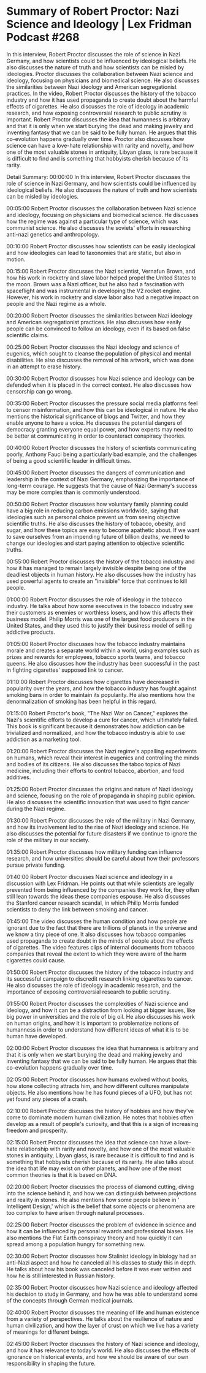 # Summary of Robert Proctor: Nazi Science and Ideology | Lex Fridman Podcast #268

In this interview, Robert Proctor discusses the role of science in Nazi Germany, and how scientists could be influenced by ideological beliefs. He also discusses the nature of truth and how scientists can be misled by ideologies. Proctor discusses the collaboration between Nazi science and ideology, focusing on physicians and biomedical science. He also discusses the similarities between Nazi ideology and American segregationist practices.
In the video, Robert Proctor discusses the history of the tobacco industry and how it has used propaganda to create doubt about the harmful effects of cigarettes. He also discusses the role of ideology in academic research, and how exposing controversial research to public scrutiny is important.
Robert Proctor discusses the idea that humanness is arbitrary and that it is only when we start burying the dead and making jewelry and inventing fantasy that we can be said to be fully human. He argues that this co-evolution happens gradually over time. Proctor also discusses how science can have a love-hate relationship with rarity and novelty, and how one of the most valuable stones in antiquity, Libyan glass, is rare because it is difficult to find and is something that hobbyists cherish because of its rarity.

Detail Summary: 
00:00:00
In this interview, Robert Proctor discusses the role of science in Nazi Germany, and how scientists could be influenced by ideological beliefs. He also discusses the nature of truth and how scientists can be misled by ideologies.

00:05:00
Robert Proctor discusses the collaboration between Nazi science and ideology, focusing on physicians and biomedical science. He discusses how the regime was against a particular type of science, which was communist science. He also discusses the soviets' efforts in researching anti-nazi genetics and anthropology.

00:10:00
Robert Proctor discusses how scientists can be easily ideological and how ideologies can lead to taxonomies that are static, but also in motion.

00:15:00
Robert Proctor discusses the Nazi scientist, Vernafun Brown, and how his work in rocketry and slave labor helped propel the United States to the moon. Brown was a Nazi officer, but he also had a fascination with spaceflight and was instrumental in developing the V2 rocket engine. However, his work in rocketry and slave labor also had a negative impact on people and the Nazi regime as a whole.

00:20:00
Robert Proctor discusses the similarities between Nazi ideology and American segregationist practices. He also discusses how easily people can be convinced to follow an ideology, even if its based on false scientific claims.

00:25:00
Robert Proctor discusses the Nazi ideology and science of eugenics, which sought to cleanse the population of physical and mental disabilities. He also discusses the removal of his artwork, which was done in an attempt to erase history.

00:30:00
Robert Proctor discusses how Nazi science and ideology can be defended when it is placed in the correct context. He also discusses how censorship can go wrong.

00:35:00
Robert Proctor discusses the pressure social media platforms feel to censor misinformation, and how this can be ideological in nature. He also mentions the historical significance of blogs and Twitter, and how they enable anyone to have a voice. He discusses the potential dangers of democracy granting everyone equal power, and how experts may need to be better at communicating in order to counteract conspiracy theories.

00:40:00
Robert Proctor discusses the history of scientists communicating poorly, Anthony Fauci being a particularly bad example, and the challenges of being a good scientific leader in difficult times.

00:45:00
Robert Proctor discusses the dangers of communication and leadership in the context of Nazi Germany, emphasizing the importance of long-term courage. He suggests that the cause of Nazi Germany's success may be more complex than is commonly understood.

00:50:00
Robert Proctor discusses how voluntary family planning could have a big role in reducing carbon emissions worldwide, saying that ideologies such as personal choice prevent us from seeing objective scientific truths. He also discusses the history of tobacco, obesity, and sugar, and how these topics are easy to become apathetic about. If we want to save ourselves from an impending future of billion deaths, we need to change our ideologies and start paying attention to objective scientific truths.

00:55:00
Robert Proctor discusses the history of the tobacco industry and how it has managed to remain largely invisible despite being one of the deadliest objects in human history. He also discusses how the industry has used powerful agents to create an "invisible" force that continues to kill people.

01:00:00
Robert Proctor discusses the role of ideology in the tobacco industry. He talks about how some executives in the tobacco industry see their customers as enemies or worthless losers, and how this affects their business model. Philip Morris was one of the largest food producers in the United States, and they used this to justify their business model of selling addictive products.

01:05:00
Robert Proctor discusses how the tobacco industry maintains morale and creates a separate world within a world, using examples such as prizes and rewards for employees, tobacco sports teams, and tobacco queens. He also discusses how the industry has been successful in the past in fighting cigarettes' supposed link to cancer.

01:10:00
Robert Proctor discusses how cigarettes have decreased in popularity over the years, and how the tobacco industry has fought against smoking bans in order to maintain its popularity. He also mentions how the denormalization of smoking has been helpful in this regard.

01:15:00
Robert Proctor's book, "The Nazi War on Cancer," explores the Nazi's scientific efforts to develop a cure for cancer, which ultimately failed. This book is significant because it demonstrates how addiction can be trivialized and normalized, and how the tobacco industry is able to use addiction as a marketing tool.

01:20:00
Robert Proctor discusses the Nazi regime's appalling experiments on humans, which reveal their interest in eugenics and controlling the minds and bodies of its citizens. He also discusses the taboo topics of Nazi medicine, including their efforts to control tobacco, abortion, and food additives.

01:25:00
Robert Proctor discusses the origins and nature of Nazi ideology and science, focusing on the role of propaganda in shaping public opinion. He also discusses the scientific innovation that was used to fight cancer during the Nazi regime.

01:30:00
Robert Proctor discusses the role of the military in Nazi Germany, and how its involvement led to the rise of Nazi ideology and science. He also discusses the potential for future disasters if we continue to ignore the role of the military in our society.

01:35:00
Robert Proctor discusses how military funding can influence research, and how universities should be careful about how their professors pursue private funding.

01:40:00
Robert Proctor discusses Nazi science and ideology in a discussion with Lex Fridman. He points out that while scientists are legally prevented from being influenced by the companies they work for, they often still lean towards the ideas these companies espouse. He also discusses the Stanford cancer research scandal, in which Philip Morris funded scientists to deny the link between smoking and cancer.

01:45:00
The video discusses the human condition and how people are ignorant due to the fact that there are trillions of planets in the universe and we know a tiny piece of one. It also discusses how tobacco companies used propaganda to create doubt in the minds of people about the effects of cigarettes. The video features clips of internal documents from tobacco companies that reveal the extent to which they were aware of the harm cigarettes could cause.

01:50:00
Robert Proctor discusses the history of the tobacco industry and its successful campaign to discredit research linking cigarettes to cancer. He also discusses the role of ideology in academic research, and the importance of exposing controversial research to public scrutiny.

01:55:00
Robert Proctor discusses the complexities of Nazi science and ideology, and how it can be a distraction from looking at bigger issues, like big power in universities and the role of big oil. He also discusses his work on human origins, and how it is important to problematize notions of humanness in order to understand how different ideas of what it is to be human have developed.

02:00:00
Robert Proctor discusses the idea that humanness is arbitrary and that it is only when we start burying the dead and making jewelry and inventing fantasy that we can be said to be fully human. He argues that this co-evolution happens gradually over time.

02:05:00
Robert Proctor discusses how humans evolved without books, how stone collecting attracts him, and how different cultures manipulate objects. He also mentions how he has found pieces of a UFO, but has not yet found any pieces of a crash.

02:10:00
Robert Proctor discusses the history of hobbies and how they've come to dominate modern human civilization. He notes that hobbies often develop as a result of people's curiosity, and that this is a sign of increasing freedom and prosperity.

02:15:00
Robert Proctor discusses the idea that science can have a love-hate relationship with rarity and novelty, and how one of the most valuable stones in antiquity, Libyan glass, is rare because it is difficult to find and is something that hobbyists cherish because of its rarity. He also talks about the idea that life may exist on other planets, and how one of the most common theories is that it is based on DNA.

02:20:00
Robert Proctor discusses the process of diamond cutting, diving into the science behind it, and how we can distinguish between projections and reality in stones. He also mentions how some people believe in ' Intelligent Design,' which is the belief that some objects or phenomena are too complex to have arisen through natural processes.

02:25:00
Robert Proctor discusses the problem of evidence in science and how it can be influenced by personal rewards and professional biases. He also mentions the Flat Earth conspiracy theory and how quickly it can spread among a population hungry for something new.

02:30:00
Robert Proctor discusses how Stalinist ideology in biology had an anti-Nazi aspect and how he canceled all his classes to study this in depth. He talks about how his book was canceled before it was ever written and how he is still interested in Russian history.

02:35:00
Robert Proctor discusses how Nazi science and ideology affected his decision to study in Germany, and how he was able to understand some of the concepts through German medical journals.

02:40:00
Robert Proctor discusses the meaning of life and human existence from a variety of perspectives. He talks about the resilience of nature and human civilization, and how the layer of crust on which we live has a variety of meanings for different beings.

02:45:00
Robert Proctor discusses the history of Nazi science and ideology, and how it has relevance to today's world. He also discusses the effects of ignorance on historical events, and how we should be aware of our own responsibility in shaping the future.

